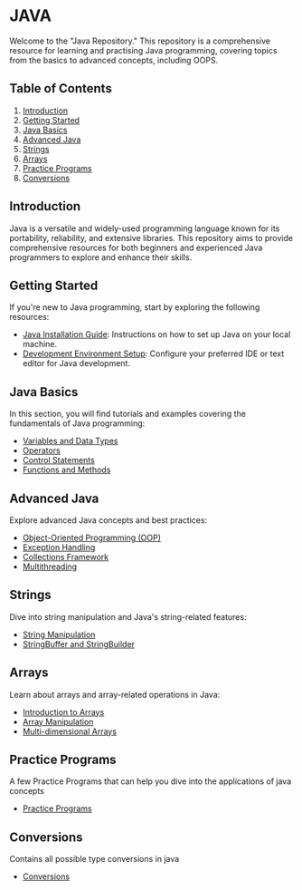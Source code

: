 # JAVA
Welcome to the "Java Repository." This repository is a comprehensive resource for learning and practising Java programming, covering topics from the basics to advanced concepts, including OOPS.

## Table of Contents

1. [Introduction](#introduction)
2. [Getting Started](#getting-started)
3. [Java Basics](#java-basics)
4. [Advanced Java](#advanced-java)
5. [Strings](#strings)
6. [Arrays](#arrays)
7. [Practice Programs](#Practice-Programs)
8. [Conversions](#Conversions)


## Introduction

Java is a versatile and widely-used programming language known for its portability, reliability, and extensive libraries. This repository aims to provide comprehensive resources for both beginners and experienced Java programmers to explore and enhance their skills.

## Getting Started

If you're new to Java programming, start by exploring the following resources:

- [Java Installation Guide](getting-started/installation.md): Instructions on how to set up Java on your local machine.
- [Development Environment Setup](getting-started/development-environment.md): Configure your preferred IDE or text editor for Java development.

## Java Basics

In this section, you will find tutorials and examples covering the fundamentals of Java programming:

- [Variables and Data Types](Java/Basics)
- [Operators](Java/Basics)
- [Control Statements](Java/Basics)
- [Functions and Methods](Java/Basics)

## Advanced Java

Explore advanced Java concepts and best practices:
- [Object-Oriented Programming (OOP)](Java)
- [Exception Handling](Java/Exceptions)
- [Collections Framework](Java/Collections)
- [Multithreading](Java/MultiThreading)

## Strings

Dive into string manipulation and Java's string-related features:

- [String Manipulation](Java/String)
- [StringBuffer and StringBuilder](Java/String)

## Arrays

Learn about arrays and array-related operations in Java:

- [Introduction to Arrays](Java/Arrays)
- [Array Manipulation](Java/Arrays)
- [Multi-dimensional Arrays](Java/Arrays)

## Practice Programs

A few Practice Programs that can help you dive into the applications of java concepts

- [Practice Programs](Java/PracticePrograms)

## Conversions

Contains all possible type conversions in java
- [Conversions](Java/Conversions)

